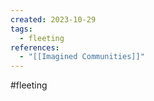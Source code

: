 ```yaml
---
created: 2023-10-29
tags:
  - fleeting
references:
  - "[[Imagined Communities]]"
---
```

#fleeting 
